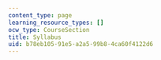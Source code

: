 ```yaml
---
content_type: page
learning_resource_types: []
ocw_type: CourseSection
title: Syllabus
uid: b78eb105-91e5-a2a5-99b8-4ca60f4122d6
---
```


